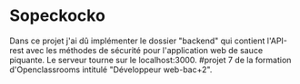 # Sopeckocko

Dans ce projet j'ai dû implémenter le dossier "backend" qui contient l'API-rest avec les méthodes de sécurité pour l'application web de sauce piquante. Le serveur tourne sur le localhost:3000.
#projet 7 de la formation d'Openclassrooms intitulé "Développeur web-bac+2".
